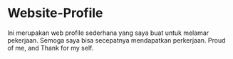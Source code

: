 # Website-Profile
Ini merupakan web profile sederhana yang saya buat untuk melamar pekerjaan. Semoga saya bisa secepatnya mendapatkan perkerjaan. Proud of me, and Thank for my self.
